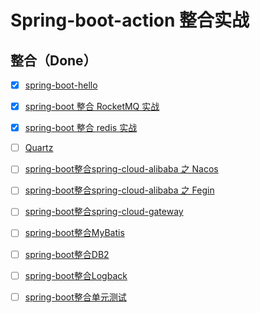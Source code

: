 # Spring-boot-action 整合实战

## 整合（Done）
- [x] [spring-boot-hello]()<br/>
- [x] [spring-boot 整合 RocketMQ 实战](https://)<br/>
- [x] [spring-boot 整合 redis 实战]()<br/>
- [ ] [Quartz]()<br/>
- [ ] [spring-boot整合spring-cloud-alibaba 之 Nacos]()<br/>
- [ ] [spring-boot整合spring-cloud-alibaba 之 Fegin]()<br/>
- [ ] [spring-boot整合spring-cloud-gateway]()<br/>
- [ ] [spring-boot整合MyBatis]()<br/>
- [ ] [spring-boot整合DB2]()<br/>
- [ ] [spring-boot整合Logback]()<br/>
- [ ] [spring-boot整合单元测试]()<br/>



